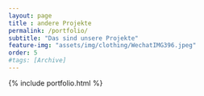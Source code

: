 ```yaml
---
layout: page
title : andere Projekte
permalink: /portfolio/
subtitle: "Das sind unsere Projekte"
feature-img: "assets/img/clothing/WechatIMG396.jpeg"
order: 5
#tags: [Archive]
---
```


{% include portfolio.html %}
